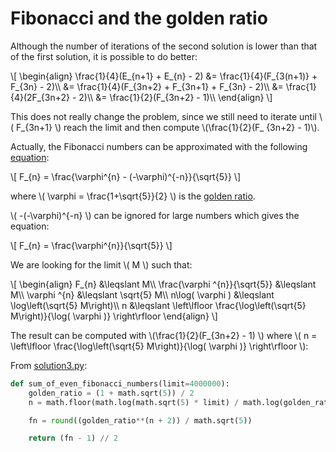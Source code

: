 # Fibonacci and the golden ratio

Although the number of iterations of the second solution is lower than that of
the first solution, it is possible to do better:

\\[ \begin{align} \frac{1}{4}(E_{n+1} + E_{n} - 2) &= \frac{1}{4}(F_{3(n+1)} + F_{3n} - 2)\\\\ &= \frac{1}{4}(F_{3n+2} + F_{3n+1} + F_{3n} - 2)\\\\ &= \frac{1}{4}(2F_{3n+2} - 2)\\\\ &= \frac{1}{2}(F_{3n+2} - 1)\\\\ \end{align} \\]

This does not really change the problem, since we still need to iterate until
\\( F_{3n+1} \\) reach the limit and then compute \\(\frac{1}{2}(F_
{3n+2} - 1)\\).

Actually, the Fibonacci numbers can be approximated with the following
[equation](https://en.wikipedia.org/wiki/Fibonacci_number#Closed-form_expression):

\\[ F_{n} = \frac{\varphi^{n} - (-\varphi)^{-n}}{\sqrt{5}} \\]

where \\( \varphi = \frac{1+\sqrt{5}}{2} \\) is the
[golden ratio](https://en.wikipedia.org/wiki/Golden_ratio).

\\( -(-\varphi)^{-n} \\) can be ignored for large numbers which gives the
equation:

\\[ F_{n} = \frac{\varphi^{n}}{\sqrt{5}} \\]

We are looking for the limit \\( M \\) such that:

\\[ \begin{align} F_{n} &\leqslant M\\\\ \frac{\varphi ^{n}}{\sqrt{5}} &\leqslant M\\\\ \varphi ^{n} &\leqslant \sqrt{5} M\\\\ n\log( \varphi ) &\leqslant \log\left(\sqrt{5} M\right)\\\\ n &\leqslant \left\lfloor \frac{\log\left(\sqrt{5} M\right)}{\log( \varphi )} \right\rfloor \end{align} \\]

The result can be computed with \\(\frac{1}{2}(F_{3n+2} - 1) \\) where \\( n =
\left\lfloor \frac{\log\left(\sqrt{5} M\right)}{\log( \varphi )} \right\rfloor
\\):

From [solution3.py](https://github.com/TurtleSmoke/Project-Euler/blob/main/problems/problem_0002/solution3.py):

```python
def sum_of_even_fibonacci_numbers(limit=4000000):
    golden_ratio = (1 + math.sqrt(5)) / 2
    n = math.floor(math.log(math.sqrt(5) * limit) / math.log(golden_ratio))

    fn = round((golden_ratio**(n + 2)) / math.sqrt(5))

    return (fn - 1) // 2
```
